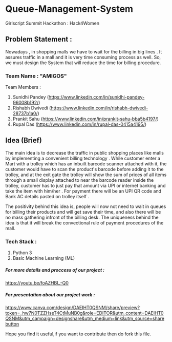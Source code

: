 # Queue-Management-System
Girlscript Summit Hackathon : Hack4Women
 
## Problem Statement :
Nowadays , in shopping malls we have to wait for the billing in big lines . It assures traffic in a mall and it is very time consuming process as well. So, we must design the System that will reduce the time for billing procedure.

### Team Name : "AMIGOS"
Team Members : 
1. Sunidhi Pandey (https://www.linkedin.com/in/sunidhi-pandey-96008b192/)
2. Rishabh Dwivedi (https://www.linkedin.com/in/rishabh-dwivedi-28737b1a0/)
3. Prankit Sahu (https://www.linkedin.com/in/prankit-sahu-bba5b4197/)
4. Rupal Das (https://www.linkedin.com/in/rupal-das-0415a4195/)

## Idea (Brief)
The main idea is to decrease the traffic in public shopping places like malls by implementing a convenient billing technology .
While customer enter a Mart with a trolley which has an inbuilt barcode scanner attached with it, the customer would have to scan the product's barcode before adding it to the trolley, and at the exit gate the trolley will show the sum of prices of all items through a small display attached to near the barcode reader inside the trolley, customer has to just pay that amount via UPI or internet banking and take the item with him/her .
For payment there will be an UPI QR code and Bank AC details pasted on trolley itself .

The positivity behind this idea is, people will now not need to wait in queues for billing their products and will get save their time, and also there will be no mass gathering infront of the billing desk.
The uniqueness behind the idea is that it will break the convectional rule of payment procedures of the mall.

### Tech Stack :
1. Python 3
2. Basic Machine Learning (ML)

##### For more details and proccess of our project :
https://youtu.be/foAZHBI_-Q0

##### For presentation about our project work :
https://www.canva.com/design/DAEIHT0QSNM/share/preview?token=_hw7N0TZZHseT4CtMuNB0g&role=EDITOR&utm_content=DAEIHT0QSNM&utm_campaign=designshare&utm_medium=link&utm_source=sharebutton

Hope you find it useful,if you want to contribute then do fork this file.
